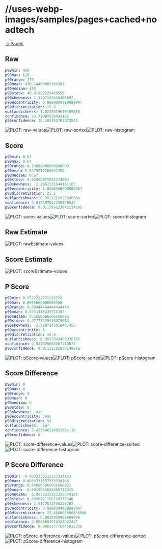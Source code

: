 
# //uses-webp-images/samples/pages+cached+noadtech

[→ Parent](../..)


## Raw


```yaml
p90min: 450
p90max: 620
p90range: 170
p90mean: 470.74468085106383
p90median: 450
p90stdev: 49.91992229480555
p90skewness: 2.3597145016407697
p90eccentricity: 0.9999999999999997
p90discretization: 18.8
outlandishness: 1.0228819619189888
confidence: 23.73997830492162
p90confidence: 20.183108762673843

```

![PLOT: raw-values](./raw/values.svg)![PLOT: raw-sorted](./raw/sorted.svg)![PLOT: raw-histogram](./raw/histogram.svg)
## Score


```yaml
p90min: 0.57
p90max: 0.67
p90range: 0.10000000000000009
p90mean: 0.6570212765957453
p90median: 0.67
p90stdev: 0.02868871033173093
p90skewness: -2.2951531644161163
p90eccentricity: 1.0000000000000007
p90discretization: 23.5
outlandishness: 0.9911272820348364
confidence: 0.013397841288426542
p90confidence: 0.011599123842114256

```

![PLOT: score-values](./score/values.svg)![PLOT: score-sorted](./score/sorted.svg)![PLOT: score-histogram](./score/histogram.svg)
## Raw Estimate

![PLOT: rawEstimate-values](./rawEstimate/values.svg)
## Score Estimate

![PLOT: scoreEstimate-values](./scoreEstimate/values.svg)
## P Score


```yaml
p90min: 0.5722222222222222
p90max: 0.6666666666666666
p90range: 0.09444444444444444
p90mean: 0.6551418439716307
p90median: 0.6666666666666666
p90stdev: 0.02773329016378084
p90skewness: -2.3597145016407453
p90eccentricity: 1
p90discretization: 18.8
outlandishness: 0.9912042499936397
confidence: 0.013025685567213573
p90confidence: 0.01121283820148546

```

![PLOT: pScore-values](./pScore/values.svg)![PLOT: pScore-sorted](./pScore/sorted.svg)![PLOT: pScore-histogram](./pScore/histogram.svg)
## Score Difference


```yaml
p90min: 0
p90max: 0
p90range: 0
p90mean: 0
p90median: 0
p90stdev: 0
p90skewness: .nan
p90eccentricity: .nan
p90discretization: 94
outlandishness: .inf
confidence: 7.42394611483106e-18
p90confidence: 0

```

![PLOT: score-difference-values](./score-difference/values.svg)![PLOT: score-difference-sorted](./score-difference/sorted.svg)![PLOT: score-difference-histogram](./score-difference/histogram.svg)
## P Score Difference


```yaml
p90min: -0.0033333333333334103
p90max: 0.0033333333333334103
p90range: 0.006666666666666821
p90mean: -0.0019635655680712615
p90median: -0.0033333333333334103
p90stdev: 0.0020721166169270348
p90skewness: 1.0177572786226707
p90eccentricity: 0.9999999999999997
p90discretization: 15.666666666666666
outlandishness: 0.8835999999999999
confidence: 0.0008694970325632427
p90confidence: 0.000837776845913358

```

![PLOT: pScore-difference-values](./pScore-difference/values.svg)![PLOT: pScore-difference-sorted](./pScore-difference/sorted.svg)![PLOT: pScore-difference-histogram](./pScore-difference/histogram.svg)